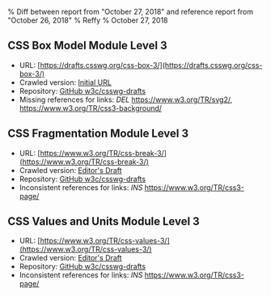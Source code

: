 % Diff between report from "October 27, 2018" and reference report from "October 26, 2018"
% Reffy
% October 27, 2018

## CSS Box Model Module Level 3

- URL: [https://drafts.csswg.org/css-box-3/](https://drafts.csswg.org/css-box-3/)
- Crawled version: [Initial URL](https://drafts.csswg.org/css-box-3/)
- Repository: [GitHub w3c/csswg-drafts](https://github.com/w3c/csswg-drafts)
- Missing references for links: *DEL* https://www.w3.org/TR/svg2/, https://www.w3.org/TR/css3-background/


## CSS Fragmentation Module Level 3

- URL: [https://www.w3.org/TR/css-break-3/](https://www.w3.org/TR/css-break-3/)
- Crawled version: [Editor's Draft](https://drafts.csswg.org/css-break/)
- Repository: [GitHub w3c/csswg-drafts](https://github.com/w3c/csswg-drafts)
- Inconsistent references for links: *INS* https://www.w3.org/TR/css3-page/


## CSS Values and Units Module Level 3

- URL: [https://www.w3.org/TR/css-values-3/](https://www.w3.org/TR/css-values-3/)
- Crawled version: [Editor's Draft](https://drafts.csswg.org/css-values-3/)
- Repository: [GitHub w3c/csswg-drafts](https://github.com/w3c/csswg-drafts)
- Inconsistent references for links: *INS* https://www.w3.org/TR/css3-page/


